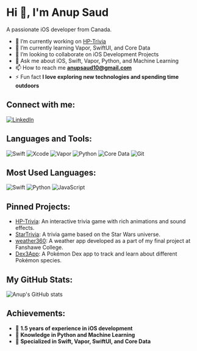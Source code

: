 # Hi 👋, I'm Anup Saud

A passionate iOS developer from Canada.

- 🔭 I’m currently working on [HP-Trivia](https://github.com/anup810/HP-Trivia)
- 🌱 I’m currently learning Vapor, SwiftUI, and Core Data
- 👯 I’m looking to collaborate on iOS Development Projects
- 💬 Ask me about iOS, Swift, Vapor, Python, and Machine Learning
- 📫 How to reach me **anupsaud10@gmail.com**
- ⚡ Fun fact **I love exploring new technologies and spending time outdoors**

## Connect with me:
[![LinkedIn](https://img.shields.io/badge/LinkedIn-0077B5?style=for-the-badge&logo=linkedin&logoColor=white)](https://www.linkedin.com/in/anupsaud1/)

## Languages and Tools:
![Swift](https://img.shields.io/badge/Swift-F05138?style=for-the-badge&logo=swift&logoColor=white)
![Xcode](https://img.shields.io/badge/Xcode-007ACC?style=for-the-badge&logo=xcode&logoColor=white)
![Vapor](https://img.shields.io/badge/Vapor-00BFFF?style=for-the-badge&logo=vapor&logoColor=white)
![Python](https://img.shields.io/badge/Python-3776AB?style=for-the-badge&logo=python&logoColor=white)
![Core Data](https://img.shields.io/badge/CoreData-4A154B?style=for-the-badge&logo=core-data&logoColor=white)
![Git](https://img.shields.io/badge/Git-F05032?style=for-the-badge&logo=git&logoColor=white)

## Most Used Languages:
![Swift](https://img.shields.io/badge/Swift-55.0%25-orange)
![Python](https://img.shields.io/badge/Python-25.0%25-blue)
![JavaScript](https://img.shields.io/badge/JavaScript-15.0%25-yellow)

## Pinned Projects:
- [HP-Trivia](https://github.com/anup810/HP-Trivia): An interactive trivia game with rich animations and sound effects.
- [StarTrivia](https://github.com/anup810/StarTrivia): A trivia game based on the Star Wars universe.
- [weather360](https://github.com/anup810/weather360): A weather app developed as a part of my final project at Fanshawe College.
- [Dex3App](https://github.com/anup810/Dex3App): A Pokémon Dex app to track and learn about different Pokémon species.

## My GitHub Stats:
![Anup's GitHub stats](https://github-readme-stats.vercel.app/api?username=anup810&show_icons=true&theme=radical)

## Achievements:
- 🌟 **1.5 years of experience in iOS development**
- 🧠 **Knowledge in Python and Machine Learning**
- 🚀 **Specialized in Swift, Vapor, SwiftUI, and Core Data**


